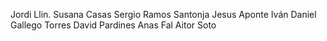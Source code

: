 Jordi Llin.
Susana Casas
Sergio Ramos Santonja
Jesus Aponte
Iván Daniel Gallego Torres
David Pardines
Anas Fal
Aitor Soto
